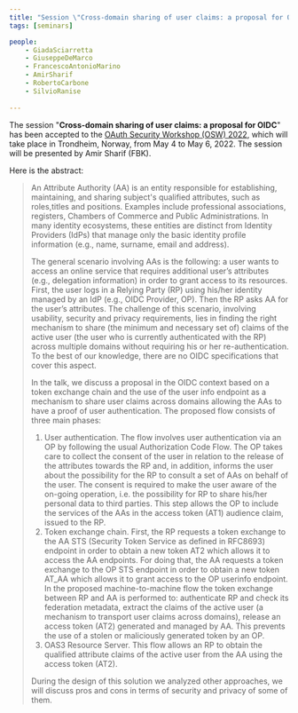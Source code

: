 ```yaml
---
title: "Session \"Cross-domain sharing of user claims: a proposal for OIDC\" at OAuth Security Workshop 2022"
tags: [seminars]

people:
    - GiadaSciarretta
    - GiuseppeDeMarco
    - FrancescoAntonioMarino
    - AmirSharif
    - RobertoCarbone
    - SilvioRanise
     
---
```


The session "**Cross-domain sharing of user claims: a proposal for OIDC**" has been accepted to the [OAuth Security Workshop (OSW) 2022](https://oauth.secworkshop.events/osw2022), which will take place in Trondheim, Norway, from May 4 to May 6, 2022. The session will be presented by Amir Sharif (FBK).

Here is the abstract:

<blockquote>
<p>An Attribute Authority (AA) is an entity responsible for establishing, maintaining, and sharing subject's qualified attributes, such as roles,titles and positions. Examples include professional associations, registers, Chambers of Commerce and Public Administrations. In many identity ecosystems, these entities are distinct from Identity Providers (IdPs) that manage only the basic identity profile information (e.g., name, surname, email and address).</p>

<p>The general scenario involving AAs is the following: a user wants to access an online service that requires additional user’s attributes (e.g., delegation information) in order to grant access to its resources. First, the user logs in a Relying Party (RP) using his/her identity managed by an IdP (e.g., OIDC Provider, OP). Then the RP asks AA for the user’s attributes. The challenge of this scenario, involving usability, security and privacy requirements, lies in finding the right mechanism to share (the minimum and necessary set of) claims of the active user (the user who is currently authenticated with the RP) across multiple domains without requiring his or her re-authentication. To the best of our knowledge, there are no OIDC specifications that cover this aspect.</p>

<p>In the talk, we discuss a proposal in the OIDC context based on a token exchange chain and the use of the user info endpoint as a mechanism to share user claims across domains allowing the AAs to have a proof of user authentication. The proposed flow consists of three main phases:
<ol>
    <li>User authentication. The flow involves user authentication via an OP by following the usual Authorization Code Flow. The OP takes care to collect the consent of the user in relation to the release of the attributes towards the RP and, in addition, informs the user about the possibility for the RP to consult a set of AAs on behalf of the user. The consent is required to make the user aware of the on-going operation, i.e. the possibility for RP to share his/her personal data to third parties. This step allows the OP to include the services of the AAs in the access token (AT1) audience claim, issued to the RP.</li>
    <li>Token exchange chain. First, the RP requests a token exchange to the AA STS (Security Token Service as defined in RFC8693) endpoint in order to obtain a new token AT2 which allows it to access the AA endpoints. For doing that, the AA requests a token exchange to the OP STS endpoint in order to obtain a new token AT_AA which allows it to grant access to the OP userinfo endpoint. In the proposed machine-to-machine flow the token exchange between RP and AA is performed to: authenticate RP and check its federation metadata, extract the claims of the active user (a mechanism to transport user claims across domains), release an access token (AT2) generated and managed by AA. This prevents the use of a stolen or maliciously generated token by an OP.</li>
    <li>OAS3 Resource Server. This flow allows an RP to obtain the qualified attribute claims of the active user from the AA using the access token (AT2).</li>
</ol></p>

<p>During the design of this solution we analyzed other approaches, we will discuss pros and cons in terms of security and privacy of some of them.</p>
</blockquote>
